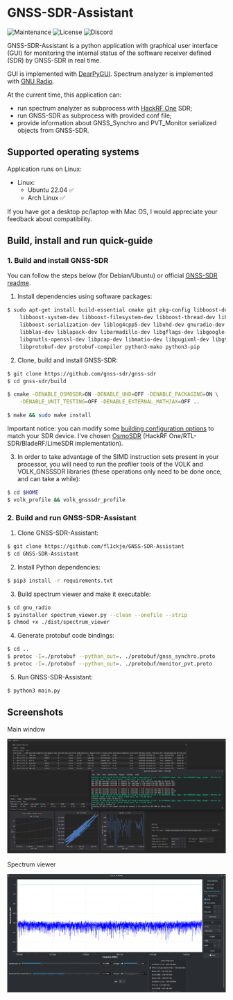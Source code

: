 # GNSS-SDR-Assistant
![Maintenance](https://img.shields.io/badge/maintenance-stable-green.svg)
![License](https://img.shields.io/badge/license-MIT-blue.svg)
![Discord](https://img.shields.io/badge/chat-on_discord-%237289DA.svg)

GNSS-SDR-Assistant is a python application with graphical user interface (GUI) for monitoring the internal status of the software receiver defined (SDR) by GNSS-SDR in real time.

GUI is implemented with [DearPyGUI]. Spectrum analyzer is implemented with [GNU Radio].

At the current time, this application can:
* run spectrum analyzer as subprocess with [HackRF One] SDR;
* run GNSS-SDR as subprocess with provided conf file;
* provide information about GNSS_Synchro and PVT_Monitor serialized objects from GNSS-SDR.

## Supported operating systems
Application runs on Linux:
* Linux:
  - Ubuntu 22.04 :white_check_mark:
  - Arch Linux :white_check_mark:

If you have got a desktop pc/laptop with Mac OS, I would appreciate your feedback about compatibility.

## Build, install and run quick-guide
### 1. Build and install GNSS-SDR
You can follow the steps below (for Debian/Ubuntu) or official [GNSS-SDR readme].

1. Install dependencies using software packages:
```sh
$ sudo apt-get install build-essential cmake git pkg-config libboost-dev libboost-date-time-dev \
    libboost-system-dev libboost-filesystem-dev libboost-thread-dev libboost-chrono-dev \
    libboost-serialization-dev liblog4cpp5-dev libuhd-dev gnuradio-dev gr-osmosdr \
    libblas-dev liblapack-dev libarmadillo-dev libgflags-dev libgoogle-glog-dev \
    libgnutls-openssl-dev libpcap-dev libmatio-dev libpugixml-dev libgtest-dev \
    libprotobuf-dev protobuf-compiler python3-mako python3-pip
```
2. Clone, build and install GNSS-SDR:
```sh
$ git clone https://github.com/gnss-sdr/gnss-sdr
$ cd gnss-sdr/build
```
```sh
$ cmake -DENABLE_OSMOSDR=ON -DENABLE_UHD=OFF -DENABLE_PACKAGING=ON \
    -DENABLE_UNIT_TESTING=OFF -DENABLE_EXTERNAL_MATHJAX=OFF ..
```
```sh
$ make && sudo make install
```
Important notice: you can modify some [building configuration options] to match your SDR device. I've chosen [OsmoSDR] (HackRF One/RTL-SDR/BladeRF/LimeSDR implementation).

3. In order to take advantage of the SIMD instruction sets present in your processor, you will need to run the profiler tools of the VOLK and VOLK_GNSSSDR libraries (these operations only need to be done once, and can take a while):
```sh
$ cd $HOME
$ volk_profile && volk_gnsssdr_profile
```
### 2. Build and run GNSS-SDR-Assistant
1. Clone GNSS-SDR-Assistant:
```sh
$ git clone https://github.com/fl1ckje/GNSS-SDR-Assistant
$ cd GNSS-SDR-Assistant
```
2. Install Python dependencies:
```sh
$ pip3 install -r requirements.txt
```
3. Build spectrum viewer and make it executable:
```sh
$ cd gnu_radio
$ pyinstaller spectrum_viewer.py --clean --onefile --strip
$ chmod +x ./dist/spectrum_viewer
```
4. Generate protobuf code bindings:
```sh
$ cd ..
$ protoc -I=./protobuf --python_out=. ./protobuf/gnss_synchro.proto
$ protoc -I=./protobuf --python_out=. ./protobuf/monitor_pvt.proto
```
5. Run GNSS-SDR-Assistant:
```sh
$ python3 main.py
```
## Screenshots
Main window

![ScreenshotMain](https://github.com/fl1ckje/GNSS-SDR-Assistant/blob/master/Docs/Media/GNSS-SDR-Assistant-main-window.png)

Spectrum viewer

![ScreenshotSpectrum](https://github.com/fl1ckje/GNSS-SDR-Assistant/blob/master/Docs/Media/Spectrum-viewer.png)

[DearPyGUI]: https://github.com/hoffstadt/DearPyGui/
[GNU Radio]: https://github.com/gnuradio/gnuradio/
[HackRF One]: https://greatscottgadgets.com/hackrf/one/
[GNSS-SDR readme]: https://github.com/gnss-sdr/gnss-sdr/blob/main/README.md/
[building configuration options]: https://gnss-sdr.org/docs/tutorials/configuration-options-building-time/
[OsmoSDR]: https://github.com/osmocom/gr-osmosdr/
